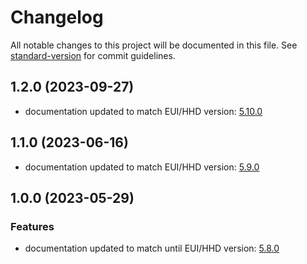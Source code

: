 # Changelog

All notable changes to this project will be documented in this file. See [standard-version](https://github.com/conventional-changelog/standard-version) for commit guidelines.

## 1.2.0 (2023-09-27)

* documentation updated to match EUI/HHD version: [5.10.0](https://gitlab.tekniker.es/aut/projects/3151-LSST/LabVIEWCode/HMIComputers/-/releases/5.10.0)

## 1.1.0 (2023-06-16)

* documentation updated to match EUI/HHD version: [5.9.0](https://gitlab.tekniker.es/aut/projects/3151-LSST/LabVIEWCode/HMIComputers/-/releases/5.9.0)

## 1.0.0 (2023-05-29)

### Features

* documentation updated to match until EUI/HHD version: [5.8.0](https://gitlab.tekniker.es/aut/projects/3151-LSST/LabVIEWCode/HMIComputers/-/releases/5.8.0)
